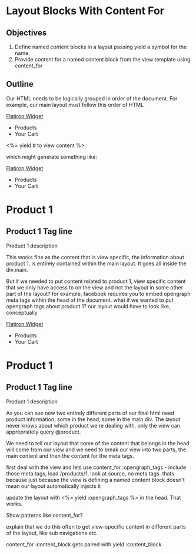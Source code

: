 # Layout Blocks With Content For

## Objectives

1. Define named content blocks in a layout passing yield a symbol for the name.
2. Provide content for a named content block from the view template using content_for

## Outline

Our HTML needs to be logically grouped in order of the document. For example, our main layout must follow this order of HTML

<head>
  <meta tags>
</head>
<body>
  <nav>
    <a href="/">Flatiron Widget</a>
    <ul>
      <li>Products</li>
      <li>Your Cart</li>
    </ul>
  </nav>

  <div class="main">
    <%= yield # to view content %>
  </div>
</body>

which might generate something like:

<head>
  <meta tags>
</head>
<body>
  <nav>
    <a href="/">Flatiron Widget</a>
    <ul>
      <li>Products</li>
      <li>Your Cart</li>
    </ul>
  </nav>

  <div class="main">
    <h1>Product 1</h1>
    <h2>Product 1 Tag line</h2>
    <p>Product 1 description</p>
  </div>
</body>

This works fine as the content that is view specific, the information about product 1, is entirely contained within the main layout. It goes all inside the div.main.

But if we needed to put content related to product 1, view specific content that we only have access to on the view and not the layout in some other part of the layout? for example, facebook requires you to embed opengraph meta tags within the head of the document. what if we wanted to put opengraph tags about product 1? our layout would have to look like, conceptually

<head>
  <!-- Product Specific Information -->
  <meta property="og:type" content="product" />
  <meta property="og:url" content="/product/1" />
  <meta property="og:title" content="Product 1" />
  <meta property="og:description" content="Product 1 Description" />
  <meta property="product:price:amount" content="10" />
</head>
<body>
  <nav>
    <a href="/">Flatiron Widget</a>
    <ul>
      <li>Products</li>
      <li>Your Cart</li>
    </ul>
  </nav>

  <div class="main">
    <!-- Product Specific Information -->
    <h1>Product 1</h1>
    <h2>Product 1 Tag line</h2>
    <p>Product 1 description</p>
  </div>
</body>

As you can see now two entirely different parts of our final html need product information, some in the head, some in the main div. The layout never knows about which product we're dealing with, only the view can appropriately query @product.

We need to tell our layout that some of the content that belongs in the head will come from our view and we need to break our view into two parts, the main content and then the content for the meta tags.

first deal with the view and lets use content_for :opengraph_tags - include those meta tags, load /products/1, look at source, no meta tags. thats because just because the view is defining a named content block doesn't mean our layout automatically injects it

update the layout with <%= yield :opengraph_tags %> in the head. That works.

Show patterns like content_for?

explain that we do this often to get view-specific content in different parts of the layout, like sub navigations etc.

content_for :content_block gets paired with yield :content_block
